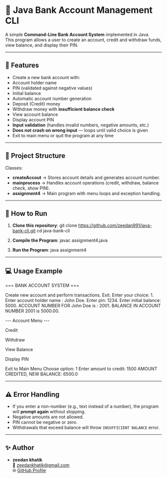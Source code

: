 
# 🏦 Java Bank Account Management CLI

A simple **Command-Line Bank Account System** implemented in Java.  
This program allows a user to create an account, credit and withdraw funds, view balance, and display their PIN.

---

## 📌 Features

- Create a new bank account with:
- Account holder name
- PIN (validated against negative values)
- Initial balance
- Automatic account number generation
- Deposit (Credit) money
- Withdraw money with **insufficient balance check**
- View account balance
- Display account PIN
- **Input validation** (handles invalid numbers, negative amounts, etc.)
- **Does not crash on wrong input** — loops until valid choice is given
- Exit to main menu or quit the program at any time

---
## 📂 Project Structure

Classes:
- **createAccout** → Stores account details and generates account number.
- **mainprocess** → Handles account operations (credit, withdraw, balance check, show PIN).
- **assignment4** → Main program with menu loops and exception handling.

---

## 🚀 How to Run

1. **Clone this repository**:
  git clone https://github.com/zeedan991/java-bank-cli.git
  cd java-bank-cli

3. **Compile the Program**:
  javac assignment4.java

4. **Run the Program**:
  java assignment4
---

## 💻 Usage Example
=== BANK ACCOUNT SYSTEM ===

Create new account and perform transactions.
Exit.
Enter your choice: 1.
Enter account holder name : John Doe.
Enter pin: 1234.
Enter initial balance: 5000.
ACCOUNT NUMBER FOR John Doe is : 2001.
BALANCE IN ACCOUNT NUMBER 2001 is 5000.00.

--- Account Menu ---

Credit

Withdraw

View Balance

Display PIN

Exit to Main Menu
Choose option: 1
Enter amount to credit: 1500
AMOUNT CREDITED, NEW BALANCE: 6500.0


---

## ⚠ Error Handling
- If you enter a non-number (e.g., text instead of a number), the program will **prompt again** without stopping.
- Negative amounts are not allowed.
- PIN cannot be negative or zero.
- Withdrawals that exceed balance will throw `INSUFFICIENT BALANCE` error.

---



## ✨ Author
- **zeedan khatik**  
  📧 zeedankhatik@gmail.com  
  🌐 [GitHub Profile](https://github.com/zeedan991)
